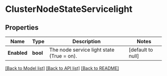 # ClusterNodeStateServicelight

## Properties
Name | Type | Description | Notes
------------ | ------------- | ------------- | -------------
**Enabled** | **bool** | The node service light state (True &#x3D; on). | [default to null]

[[Back to Model list]](../README.md#documentation-for-models) [[Back to API list]](../README.md#documentation-for-api-endpoints) [[Back to README]](../README.md)


